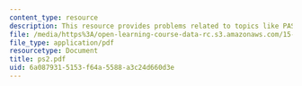 ```yaml
---
content_type: resource
description: This resource provides problems related to topics like PASTA, and FIFO.
file: /media/https%3A/open-learning-course-data-rc.s3.amazonaws.com/15-072j-queues-theory-and-applications-spring-2006/6a0879315153f64a5588a3c24d660d3e_ps2.pdf
file_type: application/pdf
resourcetype: Document
title: ps2.pdf
uid: 6a087931-5153-f64a-5588-a3c24d660d3e
---
```

